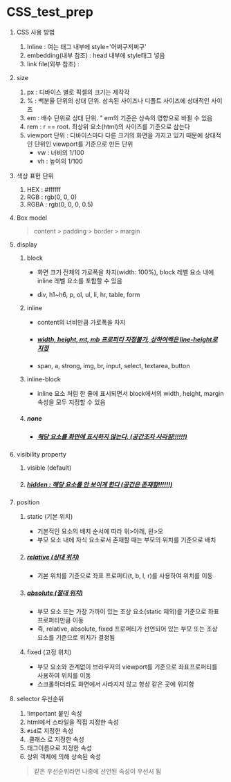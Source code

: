 # CSS_test_prep



1. CSS 사용 방법
   1. Inline : 여는 태그 내부에 style='어쩌구저쩌구'
   2. embedding(내부 참조) : head 내부에 style태그 넣음
   3. link file(외부 참조) : <link rel='stylesheet' href='#'>



2. size
   1. px : 디바이스 별로 픽셀의 크기는 제각각
   2. % : 백분율 단위의 상대 단위. 상속된 사이즈나 디폴트 사이즈에 상대적인 사이즈
   3. em : 배수 단위로 상대 단위. " em의 기준은 상속의 영향으로 바뀔 수 있음
   4. rem : r == root. 최상위 요소(html)의 사이즈를 기준으로 삼는다
   5. viewport 단위 : 디바이스마다 다른 크기의 화면을 가지고 있기 때문에 상대적인 단위인 viewport를 기준으로 만든 단위
      - vw : 너비의 1/100
      - vh : 높이의 1/100



3. 색상 표현 단위
   1. HEX : #ffffff
   2. RGB : rgb(0, 0, 0)
   3. RGBA : rgb(0, 0, 0, 0.5)



4. Box model

   > content > padding > border > margin



5. display

   1. block

      - 화면 크기 전체의 가로폭을 차지(width: 100%), block 레벨 요소 내에 inline 레벨 요소를 포함할 수 있음

      - div, h1~h6, p, ol, ul, li, hr, table, form

   2. inline

      - content의 너비만큼 가로폭을 차지

      - ##### <u>width, height, mt, mb 프로퍼티 지정불가, 상하여백은 line-height로 지정</u>

      - span, a, strong, img, br, input, select, textarea, button

   3. inline-block

      - inline 요소 처럼 한 줄에 표시되면서 block에서의 width, height, margin 속성을 모두 지정할 수 있음

   4. ##### none

      - ##### <u>해당 요소를 화면에 표시하지 않는다. (공간조차 사라짐!!!!!!)</u>



6. visibility property

   1. visible (default)

   2. ##### <u>hidden : 해당 요소를 안 보이게 한다 (공간은 존재함!!!!!!)</u>



7. position

   1. static (기본 위치)

      - 기본적인 요소의 배치 순서에 따라 위>아래, 왼>오
      - 부모 요소 내에 자식 요소로서 존재할 때는 부모의 위치를 기준으로 배치 

   2. ##### <u>relative (상대 위치)</u>

      - 기본 위치를 기준으로 좌표 프로퍼티(t, b, l, r)를 사용하여 위치를 이동

   3. ##### <u>absolute (절대 위치)</u>

      - 부모 요소 또는 가장 가까이 있는 조상 요소(static 제외)를 기준으로 좌표 프로퍼티만큼 이동
      - 즉, relative, absolute, fixed 프로퍼티가 선언되어 있는 부모 또는 조상 요소를 기준으로 위치가 결정됨

   4. fixed (고정 위치)

      - 부모 요소와 관계없이 브라우저의 viewport를 기준으로 좌표프로퍼티를 사용하여 위치를 이동
      - 스크롤하더라도 화면에서 사라지지 않고 항상 같은 곳에 위치함



8. selector 우선순위

   1. !important 붙인 속성
   2. html에서 스타일을 직접 지정한 속성
   3. `#id`로 지정한 속성
   4. .클래스 로 지정한 속성
   5. 태그이름으로 지정한 속성
   6. 상위 객체에 의해 상속된 속성

   > 같은 우선순위라면 나중에 선언된 속성이 우선시 됨